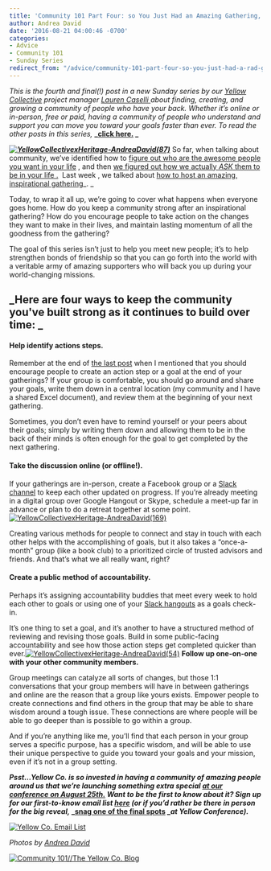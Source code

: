 ```yaml
---
title: 'Community 101 Part Four: so You Just Had an Amazing Gathering, Now What?'
author: Andrea David
date: '2016-08-21 04:00:46 -0700'
categories:
- Advice
- Community 101
- Sunday Series
redirect_from: "/advice/community-101-part-four-so-you-just-had-a-rad-gathering-now-what/"
---
```


_This is the fourth and final(!) post in a new Sunday series by our [Yellow Collective](http://yellowconference.us3.list-manage.com/subscribe?u=3f8e45f74e0653e404965e2ef&id=e811fb1a74) project manager_ [_Lauren Caselli_ ](http://www.laurencaselli.com/)_about finding, creating, and growing a community of people who have your back. Whether it’s online or in-person, free or paid, having a community of people who understand and support you can move you toward your goals faster than ever. To read the other posts in this series,_ **_[click here.](http://yellowconference.com/category/community-101/) _**

**_[![YellowCollectivexHeritage-AndreaDavid(87)](http://yellowconference.com/wp-content/uploads/2016/08/YellowCollectivexHeritage-AndreaDavid871.jpg)](http://yellowconference.com/wp-content/uploads/2016/08/YellowCollectivexHeritage-AndreaDavid871.jpg)_** So far, when talking about community, we’ve identified how to [figure out who are the awesome people you want in your life](http://yellowconference.com/2016/07/10/community-101-a-new-series-about-making-friends-as-an-adult/) , and then [we figured out ](http://yellowconference.com/2016/07/24/community-101-part-two-inviting-brilliant-people-into-your-life/) [how we actually _ASK_ them to be in your life .](http://yellowconference.com/2016/07/24/community-101-part-two-inviting-brilliant-people-into-your-life/)  Last week , we talked about [how to host an amazing, inspirational gathering](http://yellowconference.com/2016/08/07/6408/)_. _

Today, to wrap it all up, we’re going to cover what happens when everyone goes home. How do you keep a community strong after an inspirational gathering? How do you encourage people to take action on the changes they want to make in their lives, and maintain lasting momentum of all the goodness from the gathering?

The goal of this series isn’t just to help you meet new people; it’s to help strengthen bonds of friendship so that you can go forth into the world with a veritable army of amazing supporters who will back you up during your world-changing missions.

## _Here are four ways to keep the community you've built strong as it continues to build over time: _

#### **Help identify actions steps.**

Remember at the end of [the last post](http://yellowconference.com/2016/08/07/6408/) when I mentioned that you should encourage people to create an action step or a goal at the end of your gatherings? If your group is comfortable, you should go around and share your goals, write them down in a central location (my community and I have a shared Excel document), and review them at the beginning of your next gathering.

Sometimes, you don’t even have to remind yourself or your peers about their goals; simply by writing them down and allowing them to be in the back of their minds is often enough for the goal to get completed by the next gathering.

#### **Take the discussion online (or offline!).**

If your gatherings are in-person, create a Facebook group or a [Slack channel](https://slack.com/) to keep each other updated on progress. If you’re already meeting in a digital group over Google Hangout or Skype, schedule a meet-up far in advance or plan to do a retreat together at some point.[![YellowCollectivexHeritage-AndreaDavid(169)](http://yellowconference.com/wp-content/uploads/2016/08/YellowCollectivexHeritage-AndreaDavid169.jpg)](http://yellowconference.com/wp-content/uploads/2016/08/YellowCollectivexHeritage-AndreaDavid169.jpg)

Creating various methods for people to connect and stay in touch with each other helps with the accomplishing of goals, but it also takes a “once-a-month” group (like a book club) to a prioritized circle of trusted advisors and friends. And that’s what we all really want, right?

#### **Create a public method of accountability.**

Perhaps it’s assigning accountability buddies that meet every week to hold each other to goals or using one of your [Slack hangouts](https://slack.com/) as a goals check-in.

It’s one thing to set a goal, and it’s another to have a structured method of reviewing and revising those goals. Build in some public-facing accountability and see how those action steps get completed quicker than ever.[![YellowCollectivexHeritage-AndreaDavid(54)](http://yellowconference.com/wp-content/uploads/2016/08/YellowCollectivexHeritage-AndreaDavid54.jpg)](http://yellowconference.com/wp-content/uploads/2016/08/YellowCollectivexHeritage-AndreaDavid54.jpg) **Follow up one-on-one with your other community members.**

Group meetings can catalyze all sorts of changes, but those 1:1 conversations that your group members will have in between gatherings and online are the reason that a group like yours exists. Empower people to create connections and find others in the group that may be able to share wisdom around a tough issue. These connections are where people will be able to go deeper than is possible to go within a group.

And if you’re anything like me, you’ll find that each person in your group serves a specific purpose, has a specific wisdom, and will be able to use their unique perspective to guide you toward your goals and your mission, even if it’s not in a group setting.

**_Psst…Yellow Co. is so invested in having a community of amazing people around us that we’re launching something extra special_ **[**_at our conference on August 25th._**](http://yellowconference.com/conference/)** _Want to be the first to know about it? Sign up for our first-to-know email list_ **[**_here_**](http://yellowconference.us3.list-manage.com/subscribe?u=3f8e45f74e0653e404965e2ef&id=e811fb1a74)** _(or if you’d rather be there in person for the big reveal,_ ****_[snag one of the final spots](http://yellowconference.com/conference/) _****_at Yellow Conference)._**

[![Yellow Co. Email List](http://yellowconference.com/wp-content/uploads/2016/07/EMAIL-LIST.jpg)](http://yellowconference.us3.list-manage2.com/subscribe?u=3f8e45f74e0653e404965e2ef&id=7cb1ced4ff)

_Photos by [Andrea David](http://andreadavid.co/)_

[![Community 101//The Yellow Co. Blog](http://yellowconference.com/wp-content/uploads/2016/07/LAURENCASELLI.jpg)](http://www.laurencaselli.com/)
